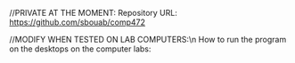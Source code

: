 //PRIVATE AT THE MOMENT:
Repository URL: https://github.com/sbouab/comp472

//MODIFY WHEN TESTED ON LAB COMPUTERS:\n
How to run the program on the desktops on the computer labs:
